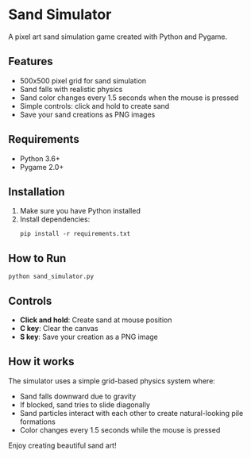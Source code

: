 # Sand Simulator

A pixel art sand simulation game created with Python and Pygame.

## Features

- 500x500 pixel grid for sand simulation
- Sand falls with realistic physics
- Sand color changes every 1.5 seconds when the mouse is pressed
- Simple controls: click and hold to create sand
- Save your sand creations as PNG images

## Requirements

- Python 3.6+
- Pygame 2.0+

## Installation

1. Make sure you have Python installed
2. Install dependencies:
   ```
   pip install -r requirements.txt
   ```

## How to Run

```
python sand_simulator.py
```

## Controls

- **Click and hold**: Create sand at mouse position
- **C key**: Clear the canvas
- **S key**: Save your creation as a PNG image

## How it works

The simulator uses a simple grid-based physics system where:
- Sand falls downward due to gravity
- If blocked, sand tries to slide diagonally
- Sand particles interact with each other to create natural-looking pile formations
- Color changes every 1.5 seconds while the mouse is pressed

Enjoy creating beautiful sand art!
